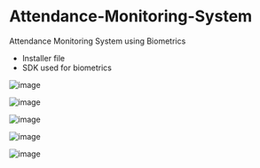 # Attendance-Monitoring-System
Attendance Monitoring System using Biometrics
- Installer file
- SDK used for biometrics

![image](https://github.com/kimmartelolives/Attendance-Monitoring-System/assets/61133176/72d6bfc5-1fbb-4e2f-b34f-7681eed4a26a)

![image](https://github.com/kimmartelolives/Attendance-Monitoring-System/assets/61133176/1e9af0f2-ddbe-4a71-b7a1-fafd28290128)

![image](https://github.com/kimmartelolives/Attendance-Monitoring-System/assets/61133176/1236e156-bf40-4bd0-b1a6-5c5c29cf242c)

![image](https://github.com/kimmartelolives/Attendance-Monitoring-System/assets/61133176/fc437fcd-5590-4614-9bbd-04f0edccc912)

![image](https://github.com/kimmartelolives/Attendance-Monitoring-System/assets/61133176/908bbcbd-0612-429d-bd0d-09251b2a38a2)





  
